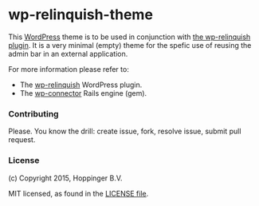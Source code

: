 wp-relinquish-theme
===================

This [WordPress](http://wordpress.org) theme is to be used in conjunction with [the wp-relinquish plugin](https://github.com/hoppinger/wp-relinquish). It is a very minimal (empty) theme for the spefic use of reusing the admin bar in an external application.

For more information please refer to:

* The [wp-relinquish](https://github.com/hoppinger/wp-relinquish) WordPress plugin.
* The [wp-connector](https://github.com/hoppinger/wp-connector) Rails engine (gem).


### Contributing

Please. You know the drill: create issue, fork, resolve issue, submit pull request.


### License

(c) Copyright 2015, Hoppinger B.V.

MIT licensed, as found in the [LICENSE file](https://github.com/hoppinger/wp-relinquish-theme/blob/master/LICENSE).
